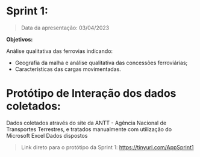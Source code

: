 # Sprint 1:
>   Data da apresentação: 03/04/2023

**Objetivos:**
 
 Análise qualitativa das ferrovias indicando: 
- Geografia da malha e análise qualitativa das concessões ferroviárias; 
- Características das cargas movimentadas.


# Protótipo de Interação dos dados coletados:
Dados coletados através do site da ANTT - Agência Nacional de Transportes Terrestres, e tratados manualmente com utilização do Microsoft Excel
Dados dispostos 
> Link direto para o protótipo da Sprint 1: https://tinyurl.com/AppSprint1


